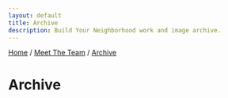 ```yaml
---
layout: default
title: Archive
description: Build Your Neighborhood work and image archive.
---
```


[Home](./)      /       [Meet The Team](./team.html)        /       [Archive](./archive.html)

# Archive





